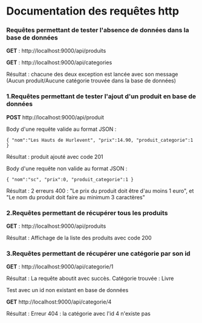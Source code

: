 # Documentation des requêtes http

### Requêtes permettant de tester l'absence de données dans la base de données

**GET** : http://localhost:9000/api/produits

**GET** : http://localhost:9000/api/categories

Résultat : chacune des deux exception est lancée avec son message (Aucun produit/Aucune catégorie trouvée dans la base de données)

### 1.Requêtes permettant de tester l'ajout d'un produit en base de données

**POST** http://localhost:9000/api/produit

Body d'une requête valide au format JSON :

``
{
    "nom":"Les Hauts de Hurlevent",
    "prix":14.90,
    "produit_categorie":1
}
``

Résultat : produit ajouté avec code 201

Body d'une requête non valide au format JSON :

``
{
    "nom":"sc",
    "prix":0,
    "produit_categorie":1
}
``

Résultat : 2 erreurs 400 : "Le prix du produit doit être d'au moins 1 euro", et "Le nom du produit doit faire au minimum 3 caractères"

### 2.Requêtes permettant de récupérer tous les produits

**GET** : http://localhost:9000/api/produits

Résultat : Affichage de la liste des produits avec code 200

### 3.Requêtes permettant de récupérer une catégorie par son id

**GET** : http://localhost:9000/api/categorie/1

Résultat : La requête aboutit avec succès. Catégorie trouvée : Livre

Test avec un id non existant en base de données

**GET** http://localhost:9000/api/categorie/4

Résultat : Erreur 404 : la catégorie avec l'id 4 n'existe pas